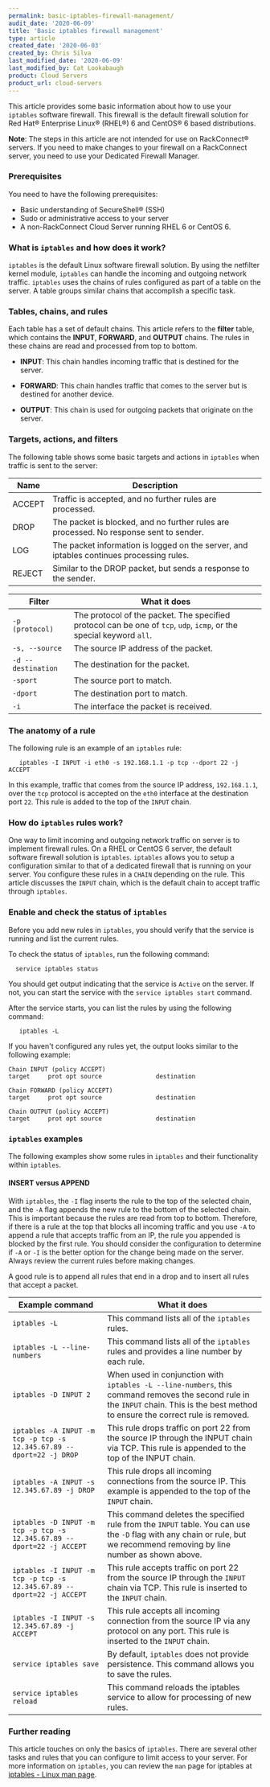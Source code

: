 ```yaml
---
permalink: basic-iptables-firewall-management/
audit_date: '2020-06-09'
title: 'Basic iptables firewall management'
type: article
created_date: '2020-06-03'
created_by: Chris Silva
last_modified_date: '2020-06-09'
last_modified_by: Cat Lookabaugh
product: Cloud Servers
product_url: cloud-servers
---
```


This article provides some basic information about how to use your `iptables` software firewall. This firewall is the default firewall solution for Red Hat® Enterprise Linux® (RHEL&reg;) 6 and CentOS&reg; 6 based distributions. 

**Note**: The steps in this article are not intended for use on RackConnect&reg; servers. If you need to make changes to your firewall on a RackConnect server, you need to use your Dedicated Firewall Manager. 

### Prerequisites

You need to have the following prerequisites:

- Basic understanding of SecureShell&reg; (SSH)
- Sudo or administrative access to your server
- A non-RackConnect Cloud Server running RHEL 6 or CentOS 6.

### What is `iptables` and how does it work?

`iptables` is the default Linux software firewall solution. By using the netfilter kernel module, `iptables` can handle the incoming and outgoing network traffic. `iptables` uses the chains of rules configured as part of a table on the server. A table groups similar chains that accomplish a specific task. 

### Tables, chains, and rules

Each table has a set of default chains. This article refers to the **filter** table, which contains the **INPUT**, **FORWARD**, and **OUTPUT** chains. The rules in these chains are read and processed from top to bottom. 

- **INPUT**: This chain handles incoming traffic that is destined for the server.

- **FORWARD**: This chain handles traffic that comes to the server but is destined for another device.

- **OUTPUT**: This chain is used for outgoing packets that originate on the server. 

### Targets, actions, and filters

The following table shows some basic targets and actions in `iptables` when traffic is sent to the server:

| Name  | Description  |
|---|---|
| ACCEPT  | Traffic is accepted, and no further rules are processed. |
|  DROP | The packet is blocked, and no further rules are processed. No response sent to sender.  |
|  LOG | The packet information is logged on the server, and iptables continues processing rules.  |
|  REJECT | Similar to the DROP packet, but sends a response to the sender.  |

| Filter  | What it does  |
|---|---|
| `-p (protocol)`  | The protocol of the packet. The specified protocol can be one of `tcp`, `udp`, `icmp`, or the special keyword `all`. |
|  `-s, --source` | The source IP address of the packet.  |
|  `-d --destination` | The destination for the packet. |
|  `-sport` | The source port to match. |
|  `-dport` | The destination port to match. |
|  `-i` | The interface the packet is received. |

### The anatomy of a rule

The following rule is an example of an `iptables` rule:

       iptables -I INPUT -i eth0 -s 192.168.1.1 -p tcp --dport 22 -j ACCEPT

In this example, traffic that comes from the source IP address, `192.168.1.1`, over the `tcp` protocol is accepted on the `eth0` interface at the destination port `22`. This rule is added to the top of the `INPUT` chain.

### How do `iptables` rules work?

One way to limit incoming and outgoing network traffic on server is to implement firewall rules. On a RHEL or CentOS 6 server, the default software firewall solution is `iptables`. `iptables` allows you to setup a configuration similar to that of a dedicated firewall that is running on your server. You configure these rules in a `CHAIN` depending on the rule. This article discusses the `INPUT` chain, which is the default chain to accept traffic through `iptables`. 

### Enable and check the status of `iptables`

Before you add new rules in `iptables`, you should verify that the service is running and list the current rules.  

To check the status of `iptables`, run the following command:

      service iptables status

You should get output indicating that the service is `Active` on the server. If not, you can start the service with the `service iptables start` command.

After the service starts, you can list the rules by using the following command:

       iptables -L

If you haven't configured any rules yet, the output looks similar to the following example:


```
Chain INPUT (policy ACCEPT)
target     prot opt source               destination

Chain FORWARD (policy ACCEPT)
target     prot opt source               destination

Chain OUTPUT (policy ACCEPT)
target     prot opt source               destination
```


### `iptables` examples

The following examples show some rules in `iptables` and their functionality within `iptables`. 

#### INSERT versus APPEND

With `iptables`, the `-I` flag inserts the rule to the top of the selected chain, and the `-A` flag appends the new rule to the bottom of the selected chain. This is important because the rules are read from top to bottom. Therefore, if there is a rule at the top that blocks all incoming traffic and you use `-A` to append a rule that accepts traffic from an IP, the rule you appended is blocked by the first rule. You should consider the configuration to determine if `-A` or `-I` is the better option for the change being made on the server. Always review the current rules before making changes.

A good rule is to append all rules that end in a drop and to insert all rules that accept a packet.


| Example command  | What it does  |
|---|---|
|  `iptables -L` | This command lists all of the `iptables` rules.  |
|  `iptables -L --line-numbers` | This command lists all of the `iptables` rules and provides a line number by each rule.  |
|  `iptables -D INPUT 2` | When used in conjunction with `iptables -L --line-numbers`, this command removes the second rule in the `INPUT` chain. This is the best method to ensure the correct rule is removed.  |
| `iptables -A INPUT -m tcp -p tcp -s 12.345.67.89 --dport=22 -j DROP`  | This rule drops traffic on port 22 from the source IP through the INPUT chain via TCP. This rule is appended to the top of the INPUT chain. |
|  `iptables -A INPUT -s 12.345.67.89 -j DROP` | This rule drops all incoming connections from the source IP. This example is appended to the top of the `INPUT` chain. |
|  `iptables -D INPUT -m tcp -p tcp -s 12.345.67.89 --dport=22 -j ACCEPT` | This command deletes the specified rule from the `INPUT` table. You can use the `-D` flag with any chain or rule, but we recommend removing by line number as shown above.  |
|  `iptables -I INPUT -m tcp -p tcp -s 12.345.67.89 --dport=22 -j ACCEPT` | This rule accepts traffic on port 22 from the source IP through the `INPUT` chain via TCP. This rule is inserted to the `INPUT` chain.  |
|  `iptables -I INPUT -s 12.345.67.89 -j ACCEPT` | This rule accepts all incoming connection from the source IP via any protocol on any port. This rule is inserted to the `INPUT` chain.  |
|  `service iptables save` | By default, `iptables` does not provide persistence. This command allows you to save the rules.  |
|  `service iptables reload` | This command reloads the iptables service to allow for processing of new rules.  |



### Further reading

This article touches on only the basics of `iptables`. There are several other tasks and rules that you can configure to limit access to your server. For more information on `iptables`, you can review the `man` page for iptables at [iptables - Linux man page](https://linux.die.net/man/8/iptables).
